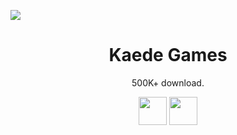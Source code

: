 ![](https://play-lh.googleusercontent.com/qsWRxbwTAWlyy2mUE4UDcnRvrSolSTHOTqVq_Jk8c6bn42EzFjrFO5zSTMLJe7TdXLOj=w4494-h2528)

<!-- <p align="center">
  <a href="https://kaedeee.xsrv.jp"><img src="https://user-images.githubusercontent.com/55743370/167286984-5e9d4075-6470-40af-b35b-cd23f7a9251a.png" width="100px;" /></a>
</p> -->
  
<h1 align="center">Kaede Games</h1>
<p align="center">500K+ download.</p>

<p align="center">
  <a href="https://bit.ly/kaedapple"><img src="https://user-images.githubusercontent.com/55743370/167287228-998174e7-6b66-4725-b9eb-0ba3e894769b.png" height="45px;" /></a>
  <a href="https://bit.ly/kaedroid"><img src="https://user-images.githubusercontent.com/55743370/167287231-46761cba-3f9c-4a49-9a6b-dd61ee086d7e.png" height="45px;" /></a>
</p>

<!-- ![](https://play-lh.googleusercontent.com/IpWyp8IXKj2sC3LWqynnFQF5UR-GIV51zFA-ELF1gMcaek1b9DFIjctkp-Zr9_xQjmiW=w1440-h620)
<h2 align="center">University App</h2>
<p align="center">
  🏆 Top Edu App #94
</p> -->
